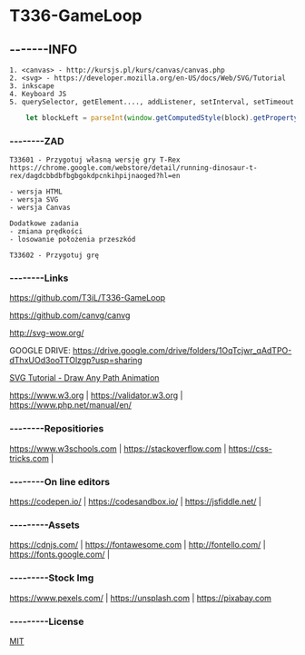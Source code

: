 # T336-GameLoop

## -------INFO
```
1. <canvas> - http://kursjs.pl/kurs/canvas/canvas.php
2. <svg> - https://developer.mozilla.org/en-US/docs/Web/SVG/Tutorial
3. inkscape
4. Keyboard JS
5. querySelector, getElement...., addListener, setInterval, setTimeout
```
```js
    let blockLeft = parseInt(window.getComputedStyle(block).getPropertyValue("left"));
```

### --------ZAD
```
T33601 - Przygotuj własną wersję gry T-Rex https://chrome.google.com/webstore/detail/running-dinosaur-t-rex/dagdcbbdbfbgbgokdpcnkihpijnaoged?hl=en

- wersja HTML
- wersja SVG
- wersja Canvas

Dodatkowe zadania
- zmiana prędkości
- losowanie położenia przeszkód

T33602 - Przygotuj grę 
```
### --------Links
https://github.com/T3iL/T336-GameLoop

https://github.com/canvg/canvg

http://svg-wow.org/

GOOGLE DRIVE: https://drive.google.com/drive/folders/1OqTcjwr_qAdTPO-dThxUOd3ooTTOlzgp?usp=sharing

[SVG Tutorial - Draw Any Path Animation](https://www.youtube.com/watch?v=cFhIc30crWA)

https://www.w3.org | https://validator.w3.org | https://www.php.net/manual/en/
### --------Repositiories
https://www.w3schools.com | https://stackoverflow.com | https://css-tricks.com |
### --------On line editors
https://codepen.io/ | https://codesandbox.io/ | https://jsfiddle.net/ |
### ---------Assets
https://cdnjs.com/ | https://fontawesome.com | http://fontello.com/ | https://fonts.google.com/ |
### ---------Stock Img
https://www.pexels.com/ | https://unsplash.com | https://pixabay.com
### ---------License
[MIT](https://choosealicense.com/licenses/mit/)
